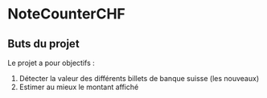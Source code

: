 # NoteCounterCHF

## Buts du projet
Le projet a pour objectifs :
1.	Détecter la valeur des différents billets de banque suisse (les nouveaux)
2.	Estimer au mieux le montant affiché